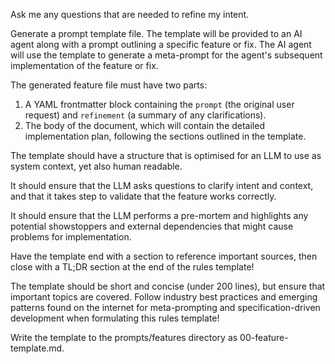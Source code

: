 Ask me any questions that are needed to refine my intent.

Generate a prompt template file.
The template will be provided to an AI agent along with a prompt outlining a specific feature or fix.
The AI agent will use the template to generate a meta-prompt for the agent's subsequent implementation of the feature or fix.

The generated feature file must have two parts:
1. A YAML frontmatter block containing the `prompt` (the original user request) and `refinement` (a summary of any clarifications).
2. The body of the document, which will contain the detailed implementation plan, following the sections outlined in the template.

The template should have a structure that is optimised for an LLM to use as system context, yet also human readable.

It should ensure that the LLM asks questions to clarify intent and context, and that it takes step to validate that the feature works correctly.

It should ensure that the LLM performs a pre-mortem and highlights any potential showstoppers and external dependencies that might cause problems for implementation.

Have the template end with a section to reference important sources, then close with a TL;DR section at the end of the rules template!

The template should be short and concise (under 200 lines), but ensure that important topics are covered.
Follow industry best practices and emerging patterns found on the internet for meta-prompting and specification-driven development when formulating this rules template!

Write the template to the prompts/features directory as 00-feature-template.md.